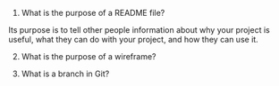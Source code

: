 1. What is the purpose of a README file?

Its purpose is to tell other people information about why your project is useful, what they can do with your project, and how they can use it.

2. What is the purpose of a wireframe?

3. What is a branch in Git?
